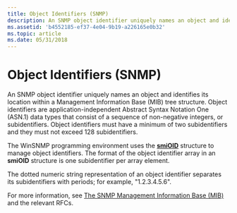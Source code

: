 ```yaml
---
title: Object Identifiers (SNMP)
description: An SNMP object identifier uniquely names an object and identifies its location within a Management Information Base (MIB) tree structure.
ms.assetid: 'b4552185-ef37-4e04-9b19-a226165e0b32'
ms.topic: article
ms.date: 05/31/2018
---
```


# Object Identifiers (SNMP)

An SNMP object identifier uniquely names an object and identifies its location within a Management Information Base (MIB) tree structure. Object identifiers are application-independent Abstract Syntax Notation One (ASN.1) data types that consist of a sequence of non-negative integers, or subidentifiers. Object identifiers must have a minimum of two subidentifiers and they must not exceed 128 subidentifiers.

The WinSNMP programming environment uses the [**smiOID**](/windows/desktop/api/Winsnmp/ns-winsnmp-smioid) structure to manage object identifiers. The format of the object identifier array in an **smiOID** structure is one subidentifier per array element.

The dotted numeric string representation of an object identifier separates its subidentifiers with periods; for example, "1.2.3.4.5.6".

For more information, see [The SNMP Management Information Base (MIB)](the-snmp-management-information-base-mib-.md) and the relevant RFCs.

 

 




